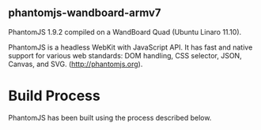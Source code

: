 phantomjs-wandboard-armv7
-------------------------------------

PhantomJS 1.9.2 compiled on a WandBoard Quad (Ubuntu Linaro 11.10).

PhantomJS is a headless WebKit with JavaScript API. It has fast and native support for various web 
standards: DOM handling, CSS selector, JSON, Canvas, and SVG. (http://phantomjs.org).

Build Process
=============

PhantomJS has been built using the process described below.

